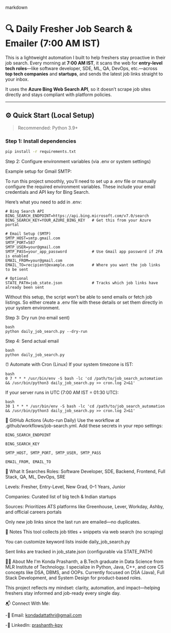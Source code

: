 markdown
# 🔍 Daily Fresher Job Search & Emailer (7:00 AM IST)

This is a lightweight automation I built to help freshers stay proactive in their job search. Every morning at **7:00 AM IST**, it scans the web for **entry-level tech roles**—like software developer, SDE, ML, QA, DevOps, etc.—across **top tech companies** and **startups**, and sends the latest job links straight to your inbox.

It uses the **Azure Bing Web Search API**, so it doesn’t scrape job sites directly and stays compliant with platform policies.

---

## ⚙️ Quick Start (Local Setup)

> Recommended: Python 3.9+

### Step 1: Install dependencies
```bash
pip install -r requirements.txt
```
Step 2: Configure environment variables (via .env or system settings)

Example setup for Gmail SMTP: 

To run this project smoothly, you’ll need to set up a .env file or manually configure the required environment variables. These include your email credentials and API key for Bing Search.

Here’s what you need to add in .env:
```
# Bing Search API
BING_SEARCH_ENDPOINT=https://api.bing.microsoft.com/v7.0/search
BING_SEARCH_KEY=YOUR_AZURE_BING_KEY   # Get this from your Azure portal

# Email Setup (SMTP)
SMTP_HOST=smtp.gmail.com
SMTP_PORT=587
SMTP_USER=your@gmail.com
SMTP_PASS=your_app_password           # Use Gmail app password if 2FA is enabled
EMAIL_FROM=your@gmail.com
EMAIL_TO=recipient@example.com        # Where you want the job links to be sent

# Optional
STATE_PATH=job_state.json             # Tracks which job links have already been sent
```
Without this setup, the script won’t be able to send emails or fetch job listings. So either create a .env file with these details or set them directly in your system environment.

Step 3: Dry run (no email sent)
```
bash
python daily_job_search.py --dry-run
```
Step 4: Send actual email
```
bash
python daily_job_search.py
```
⏰ Automate with Cron (Linux)
If your system timezone is IST:
```
bash
0 7 * * * /usr/bin/env -S bash -lc 'cd /path/to/job_search_automation && /usr/bin/python3 daily_job_search.py >> cron.log 2>&1'
```
If your server runs in UTC (7:00 AM IST = 01:30 UTC):
```
bash
30 1 * * * /usr/bin/env -S bash -lc 'cd /path/to/job_search_automation && /usr/bin/python3 daily_job_search.py >> cron.log 2>&1'
```
🧪 GitHub Actions (Auto-run Daily)
Use the workflow at .github/workflows/job-search.yml. Add these secrets in your repo settings:
```
BING_SEARCH_ENDPOINT

BING_SEARCH_KEY

SMTP_HOST, SMTP_PORT, SMTP_USER, SMTP_PASS

EMAIL_FROM, EMAIL_TO
```
🔎 What It Searches
Roles: Software Developer, SDE, Backend, Frontend, Full Stack, QA, ML, DevOps, SRE

Levels: Fresher, Entry-Level, New Grad, 0–1 Years, Junior

Companies: Curated list of big tech & Indian startups

Sources: Prioritizes ATS platforms like Greenhouse, Lever, Workday, Ashby, and official careers portals

Only new job links since the last run are emailed—no duplicates.

📝 Notes
This tool collects job titles + snippets via web search (no scraping)

You can customize keyword lists inside daily_job_search.py

Sent links are tracked in job_state.json (configurable via STATE_PATH)

👨‍💻 About Me
I'm Konda Prashanth, a B.Tech graduate in Data Science from MLR Institute of Technology. I specialize in Python, Java, C++, and core CS concepts like DSA, DBMS, and OOPs. Currently focused on DSA (Java), Full Stack Development, and System Design for product-based roles.

This project reflects my mindset: clarity, automation, and impact—helping freshers stay informed and job-ready every single day.

📬 Connect With Me:

-📧 Email: kondadattathri@gmail.com

-💼 LinkedIn: [prashanth-kpy](linkedin.com/in/prashanth-kpy)
